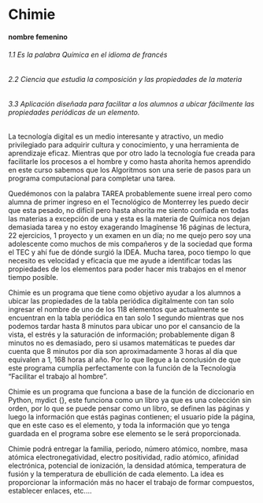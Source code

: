 
# Chimie
#### nombre femenino
  ###### 1.1 Es la palabra Química en el idioma de francés
  ###### 2.2 Ciencia que estudia la composición y las propiedades de la materia 
  ###### 3.3 Aplicación diseñada para facilitar a los alumnos a ubicar fácilmente las propiedades periódicas de un elemento.

   La tecnología digital es un medio interesante y atractivo, un medio privilegiado para adquirir cultura y conocimiento, y una herramienta de aprendizaje eficaz. Mientras que por otro lado la tecnología fue creada para facilitarle los procesos a el hombre y como hasta ahorita hemos aprendido en este curso sabemos que los Algoritmos son una serie de pasos para un programa computacional para completar una tarea.

   Quedémonos con la palabra TAREA probablemente suene irreal pero como alumna de primer ingreso en el Tecnológico de Monterrey les puedo decir que esta pesado, no difícil pero hasta ahorita me siento confiada en todas las materias a excepción de una y esta es la materia de Química nos dejan demasiada tarea y no estoy exagerando Imagínense 16 páginas de lectura, 22 ejercicios, 1 proyecto y un examen en un día; no me quejo pero soy una adolescente como muchos de mis compañeros y de la sociedad que forma el TEC y ahí fue de dónde surgió la IDEA. Mucha tarea, poco tiempo lo que necesito es velocidad y eficacia que me ayude a identificar todas las propiedades de los elementos para poder hacer mis trabajos en el menor tiempo posible.

   Chimie es un programa que tiene como objetivo ayudar a los alumnos a ubicar las propiedades de la tabla periódica digitalmente con tan solo ingresar el nombre de uno de los 118 elementos que actualmente se encuentran en la tabla periódica en tan solo 1 segundo mientras que nos podemos tardar hasta 8 minutos para ubicar uno por el cansancio de la vista, el estrés y la saturación de información; probablemente digan 8 minutos no es demasiado, pero si usamos matemáticas te puedes dar cuenta que 8 minutos por día son aproximadamente 3 horas al día que equivalen a 1, 168 horas al año. Por lo que llegue a la conclusión de que este programa cumplía perfectamente con la función de la Tecnología “Facilitar el trabajo al hombre”.

   Chimie es un programa que funciona a base de la función de diccionario en Python, mydict {}, este funciona como un libro ya que es una colección sin orden, por lo que se puede pensar como un libro, se definen las páginas y luego la información que estás paginas contienen; el usuario pide la página, que en este caso es el elemento, y toda la información que yo tenga guardada en el programa sobre ese elemento se le será proporcionada.

   Chimie podrá entregar la familia, periodo, número atómico, nombre, masa atómica electronegatividad, electro positividad, radio atómico, afinidad electrónica, potencial de ionización, la densidad atómica, temperatura de fusión y la temperatura de ebullición de cada elemento. La idea es proporcionar la información más no hacer el trabajo de formar compuestos, establecer enlaces, etc.…     
